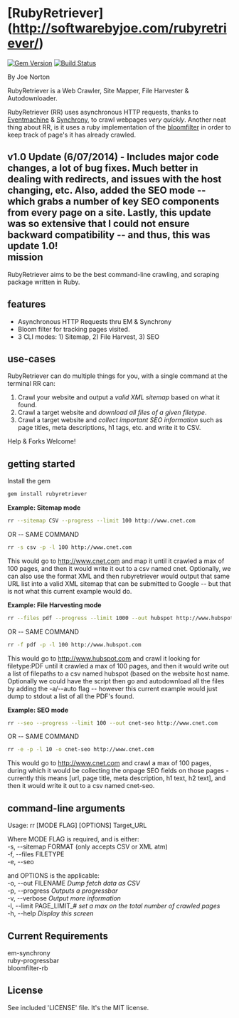 [RubyRetriever] (http://softwarebyjoe.com/rubyretriever/)  
==============
[![Gem Version](https://badge.fury.io/rb/rubyretriever.svg)](http://badge.fury.io/rb/rubyretriever)  [![Build Status](https://travis-ci.org/joenorton/rubyretriever.svg?branch=master)](https://travis-ci.org/joenorton/rubyretriever)  
  
By Joe Norton  

RubyRetriever is a Web Crawler, Site Mapper, File Harvester & Autodownloader.  

RubyRetriever (RR) uses asynchronous HTTP requests, thanks to [Eventmachine](https://github.com/eventmachine/eventmachine) & [Synchrony](https://github.com/igrigorik/em-synchrony), to crawl webpages *very quickly*.  Another neat thing about RR, is it uses a ruby implementation of the [bloomfilter](https://github.com/igrigorik/bloomfilter-rb) in order to keep track of page's it has already crawled.  

**v1.0 Update (6/07/2014)** - Includes major code changes, a lot of bug fixes. Much better in dealing with redirects, and issues with the host changing, etc. Also, added the SEO mode -- which grabs a number of key SEO components from every page on a site. Lastly, this update was so extensive that I could not ensure backward compatibility -- and thus, this was update 1.0!  
mission  
-------
RubyRetriever aims to be the best command-line crawling, and scraping package written in Ruby.    

features  
--------  
* Asynchronous HTTP Requests thru EM & Synchrony  
* Bloom filter for tracking pages visited.  
* 3 CLI modes: 1) Sitemap, 2) File Harvest, 3) SEO   

use-cases  
---------
RubyRetriever can do multiple things for you, with a single command at the terminal RR can:  
1. Crawl your website and output a *valid XML sitemap* based on what it found.  
2. Crawl a target website and *download all files of a given filetype*.  
3. Crawl a target website and *collect important SEO information* such as page titles, meta descriptions, h1 tags, etc. and write it to CSV.  

Help & Forks Welcome!  
  
getting started   
-----------
Install the gem
```sh
gem install rubyretriever
```  

 **Example: Sitemap mode**  
```sh
rr --sitemap CSV --progress --limit 100 http://www.cnet.com
```  
OR -- SAME COMMAND  
```sh
rr -s csv -p -l 100 http://www.cnet.com
```  
  
This would go to http://www.cnet.com and map it until it crawled a max of 100 pages, and then it would write it out to a csv named cnet. Optionally, we can also use the format XML and then rubyretriever would output that same URL list into a valid XML sitemap that can be submitted to Google -- but that is not what this current example would do.  
  
 **Example: File Harvesting mode**  
```sh
rr --files pdf --progress --limit 1000 --out hubspot http://www.hubspot.com
```  
OR -- SAME COMMAND  
```sh
rr -f pdf -p -l 100 http://www.hubspot.com
```  
  
This would go to http://www.hubspot.com and crawl it looking for filetype:PDF until it crawled a max of 100 pages, and then it would write out a list of filepaths to a csv named hubspot (based on the website host name. Optionally we could have the script then go and autodownload all the files by adding the -a/--auto flag -- however this current example would just dump to stdout a list of all the PDF's found.

**Example: SEO mode**  
```sh
rr --seo --progress --limit 100 --out cnet-seo http://www.cnet.com
```  
OR -- SAME COMMAND  
```sh
rr -e -p -l 10 -o cnet-seo http://www.cnet.com
```  
  
This would go to http://www.cnet.com and crawl a max of 100 pages, during which it would be collecting the onpage SEO fields on those pages - currently this means [url, page title, meta description, h1 text, h2 text], and then it would write it out to a csv named cnet-seo.
  

command-line arguments
-----------------------
Usage: rr [MODE FLAG] [OPTIONS] Target_URL  

Where MODE FLAG is required, and is either:  
	-s, --sitemap FORMAT  (only accepts CSV or XML atm)  
	-f, --files FILETYPE  
	-e, --seo  
  
and OPTIONS is the applicable:  
    -o, --out FILENAME                  *Dump fetch data as CSV*  
    -p, --progress						*Outputs a progressbar*  
    -v, --verbose                       *Output more information*  
    -l, --limit PAGE_LIMIT_#            *set a max on the total number of crawled pages*  
    -h, --help                          *Display this screen*  
  
Current Requirements
------------ 
em-synchrony  
ruby-progressbar  
bloomfilter-rb  

License
-------  
See included 'LICENSE' file. It's the MIT license.